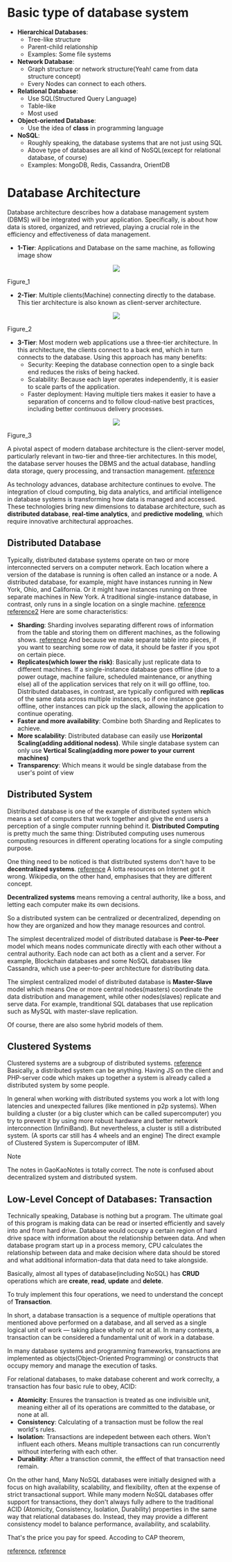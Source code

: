 # Basic type of database system
  * **Hierarchical Databases**: 
    - Tree-like structure 
    - Parent-child relationship
    - Examples: Some file systems
  * **Network Database**:
    - Graph structure or network structure(Yeah! came from data structure concept) 
    - Every Nodes can connect to each others.
  * **Relational Database**:
    - Use SQL(Structured Query Language)
    - Table-like
    - Most used
  * **Object-oriented Database**:
    - Use the idea of **class** in programming language
  * **NoSQL**:
    - Roughly speaking, the database systems that are not just using SQL
    - Above type of databases are all kind of NoSQL(except for relational database, of course)
    - Examples: MongoDB, Redis, Cassandra, OrientDB

# Database Architecture
Database architecture describes how a database management system (DBMS) will be integrated with your application.  Specifically, is about how data is stored, organized, and retrieved, playing a crucial role in the efficiency and effectiveness of data management.
  * **1-Tier**: Applications and Database on the same machine, as following image show

<p align="center">
  <img src="./images/database_figure_1.avif"/>
</p>
Figure_1

  * **2-Tier**: Multiple clients(Machine) connecting directly to the database. This tier architecture is also known as client-server architecture.

<p align="center">
  <img src="./images/database_figure_2.avif"/>
</p>
Figure_2

  * **3-Tier**: Most modern web applications use a three-tier architecture. In this architecture, the clients connect to a back end, which in turn connects to the database. Using this approach has many benefits:
    - Security: Keeping the database connection open to a single back end reduces the risks of being hacked.
    - Scalability: Because each layer operates independently, it is easier to scale parts of the application.
    - Faster deployment: Having multiple tiers makes it easier to have a separation of concerns and to follow cloud-native best practices, including better continuous delivery processes.

<p align="center">
  <img src="./images/database_figure_3.avif"/>
</p>
Figure_3

A pivotal aspect of modern database architecture is the client-server model, particularly relevant in two-tier and three-tier architectures. In this model, the database server houses the DBMS and the actual database, handling data storage, query processing, and transaction management. [reference](https://www.mongodb.com/resources/basics/databases/database-architecture)

As technology advances, database architecture continues to evolve. The integration of cloud computing, big data analytics, and artificial intelligence in database systems is transforming how data is managed and accessed. These technologies bring new dimensions to database architecture, such as **distributed database**, **real-time analytics**, and **predictive modeling**, which require innovative architectural approaches.

Distributed Database
--------------------
 Typically, distributed database systems operate on two or more interconnected servers on a computer network. Each location where a version of the database is running is often called an instance or a node. A distributed database, for example, might have instances running in New York, Ohio, and California. Or it might have instances running on three separate machines in New York. A traditional single-instance database, in contrast, only runs in a single location on a single machine. [reference](https://www.cockroachlabs.com/blog/what-is-a-distributed-database/) [reference2](https://docs.oracle.com/cd/A57673_01/DOC/server/doc/SCN73/ch21.htm) Here are some characteristics:
  * **Sharding**: Sharding involves separating different rows of information from the table and storing them on different machines, as the following shows. [reference](https://aws.amazon.com/what-is/database-sharding/?nc2=h_mo-lang) And because we make separate table into pieces, if you want to searching some row of data, it should be faster if you spot on certain piece.
  * **Replicates(which lower the risk)**: Basically just replicate data to different machines. If a single-instance database goes offline (due to a power outage, machine failure, scheduled maintenance, or anything else) all of the application services that rely on it will go offline, too. Distributed databases, in contrast, are typically configured with **replicas** of the same data across multiple instances, so if one instance goes offline, other instances can pick up the slack, allowing the application to continue operating.
  * **Faster and more availability**: Combine both Sharding and Replicates to achieve.
  * **More scalability**: Distributed database can easily use **Horizontal Scaling(adding additional nodess)**. While single database system can only use **Vertical Scaling(adding more power to your current machines)**
  * **Transparency**: Which means it would be single database from the user's point of view

Distributed System
------------------
Distributed database is one of the example of distributed system which means a set of computers that work together and give the end users a perception of a single computer running behind it.  **Distributed Computing** is pretty much the same thing: Distributed computing uses numerous computing resources in different operating locations for a single computing purpose.

One thing need to be noticed is that distributed systems don't have to be **decentralized systems**. [reference](https://en.wikipedia.org/wiki/Decentralized_computing) A lotta resources on Internet got it wrong. Wikipedia, on the other hand, emphasises that they are different concept.

**Decentralized systems** means removing a central authority, like a boss, and letting each computer make its own decisions. 

So a distributed system can be centralized or decentralized, depending on how they are organized and how they manage resources and control. 

The simplest decentralized model of distributed database is **Peer-to-Peer** model which means nodes communicate directly with each other without a central authority. Each node can act both as a client and a server. For example, Blockchain databases and some NoSQL databases like Cassandra, which use a peer-to-peer architecture for distributing data.

The simplest centralized model of distributed database is **Master-Slave** model which means One or more central nodes(masters) coordinate the data distribution and management, while other nodes(slaves) replicate and serve data. For example, tranditional SQL databases that use replication such as MySQL with master-slave replication.

Of course, there are also some hybrid models of them.

Clustered Systems
-----------------
Clustered systems are a subgroup of distributed systems. [reference](https://stackoverflow.com/questions/21378427/what-is-the-difference-between-a-distributed-system-and-a-clustered-system) Basically, a distributed system can be anything. Having JS on the client and PHP-server code which makes up together a system is already called a distributed system by some people.

In general when working with distributed systems you work a lot with long latencies and unexpected failures (like mentioned in p2p systems). When building a cluster (or a big cluster which can be called supercomputer) you try to prevent it by using more robust hardware and better network interconnection (InfiniBand). But nevertheless, a cluster is still a distributed system. (A sports car still has 4 wheels and an engine) The direct example of Clustered System is Supercomputer of IBM. 

> [!NOTE]
> The notes in GaoKaoNotes is totally correct. The note is confused about decentralized system and distributed system.

Low-Level Concept of Databases: Transaction
-------------------------------------------
Technically speaking, Database is nothing but a program. The ultimate goal of this program is making data can be read or inserted efficiently and savely into and from hard drive. Database would occupy a certain region of hard drive space with information about the relationship between data. And when database program start up in a process memory, CPU calculates the relationship between data and make decision where data should be stored and what additional information-data that data need to take alongside.

Basically, almost all types of database(including NoSQL) has **CRUD** operations which are **create**, **read**, **update** and **delete**. 

To truly implement this four operations, we need to understand the concept of **Transaction**.

In short, a database transaction is a sequence of multiple operations that mentioned above performed on a database, and all served as a single logical unit of work — taking place wholly or not at all. In many contexts, a transaction can be considered a fundamental unit of work in a database.

In many database systems and programming frameworks, transactions are implemented as objects(Object-Oriented Programming) or constructs that occupy memory and manage the execution of tasks.

For relational databases, to make database coherent and work correclty, a transaction has four basic rule to obey, ACID:
  * **Atomicity**: Ensures the transaction is treated as one indivisible unit, meaning either all of its operations are committed to the database, or none at all.
  * **Consistency**: Calculating of a transaction must be follow the real world's rules.
  * **Isolation**: Transactions are indepedent between each others. Won't influent each others. Means multiple transactions can run concurrently without interfering with each other.
  * **Durability**: After a transction commit, the efffect of that transaction need remain.

On the other hand, Many NoSQL databases were initially designed with a focus on high availability, scalability, and flexibility, often at the expense of strict transactional support. While many modern NoSQL databases offer support for transactions, they don't always fully adhere to the traditional ACID (Atomicity, Consistency, Isolation, Durability) properties in the same way that relational databases do. Instead, they may provide a different consistency model to balance performance, availability, and scalability.

That's the price you pay for speed. Accoding to CAP theorem, 

[reference](https://www.reddit.com/r/Database/comments/2obq5a/why_doesnt_nosql_useneed_acid/), [reference](https://www.reddit.com/r/webdev/comments/11i0lrb/why_no_sql_does_not_support_acid_properties/)
